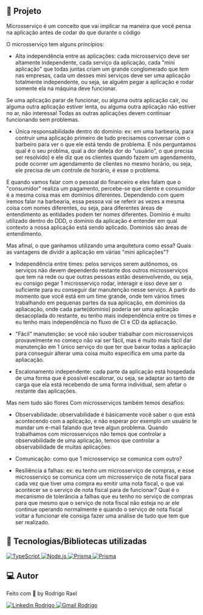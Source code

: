 ## :page_with_curl: Projeto

Microsserviço é um conceito que vai implicar na maneira que você pensa na aplicação antes de codar do que durante o código

O microsserviço tem alguns princípios:

- Alta independência entre as aplicações: cada microsserviço deve ser altamente independente, cada serviço da aplicação, cada "mini aplicação" que todas juntas criam um grande conglomerado que tem nas empresas, cada um desses mini serviços deve ser uma aplicação totalmente independente, ou seja, se alguém pegar a aplicação e rodar somente ela na máquina deve funcionar.

Se uma aplicação parar de funcionar, ou alguma outra aplicação cair, ou alguma outra aplicação estiver lenta, ou alguma outra aplicação não estiver no ar, não interessa! Todas as outras aplicações devem continuar funcionando sem problemas.

- Única responsabilidade dentro do domínio: ex: em uma barbearia, para contruir uma aplicação primeiro de tudo precisamos conversar com o barbeiro para ver o que ele está tendo de problema. E nós perguntamos qual é o seu problma, qual a dor dele(a dor do "usuário", o que precisa ser resolvido) e ele diz que os clientes quando fazem um agendamento, pode ocorrer um agendamento de clientes no mesmo horário, ou seja, ele precisa de um controle de horário, é esse o problema.

E quando vamos falar com o pessoal do financeiro e eles falam que o "consumidor"
realiza um pagamento, percebe-se que cliente e consumidor é a mesma coisa mas em domínios diferentes. Dependendo com quem iremos falar na barbearia, essa pessoa vai se referir as vezes a mesma coisa com nomes diferentes, ou seja, para diferentes áreas de entendimento as entidades podem ter nomes diferentes.
Domínio é muito utilizado dentro do DDD, o domínio da aplicação é entender em qual contexto a nossa aplicação está sendo aplicado. Domínios são áreas de entendimento.

Mas afinal, o que ganhamos utilizando uma arquitetura como essa? 
Quais as vantagens de dividir a aplicação em várias "mini aplicações"?

- Independência entre times: pelos serviços serem autônomos, os serviços não devem dependerdo restante dos outros microsserviços que tem na rede ou que outras pessoas estão desenvolvendo, ou seja, eu consigo pegar 1 microsserviço rodar, interagir e isso deve ser o suficiente para eu conseguir dar manutenção nesse serviço. A partir do momento que você está em um time grande, onde tem vários times trabalhando em pequenas partes da sua aplicação, em domínios da apliacação, onde cada parte(domínio) poderia ser uma aplicação desacoplada do restante, eu tenho mais independência entre os times e eu tenho mais independência no fluxo de CI e CD da apliacação.

- "Fácil" manutenção: se você não souber trabalhar com microsserviços provavelmente no começo não vai ser fácil, mas é muito mais fácil dar manutenção em 1 único serviço do que ter que baixar todas a aplicação para conseguir alterar uma coisa muito especifica em uma parte da apliacação.

- Escalonamento independente: cada parte da aplicação está hospedada de uma forma que é possível escalonar, ou seja, se adaptar ao tanto de carga que ela está recebendo de uma forma individual, sem afetar o restante das aplicações.

Mas nem tudo são flores
Com microsserviços também temos desafios:

- Observabilidade: observabilidade é básicamente você saber o que está acontecendo com a aplicação, e não esperar por exemplo um usuário te mandar um e-mail falando que teve algun problema. Quando trabalhamos com microsserviços não temos que controlar a observabilidade de uma aplicação, temos que controlar a observabilidade de muitas aplicações.

- Comunicação: como que 1 microsserviço se comunica com outro?

- Resiliência a falhas: ex: eu tenho um microsserviço de compras, e esse microsserviço se comunica com um microsserviço de nota fiscal para cada vez que tiver uma compra eu emitir uma nota fiscal, o que vai acontecer se o serviço de nota fiscal para de funcionar? Qual é o mecanismo de tolerância a falhas que eu tenho no serviço de compras para que mesmo que o serviço de nota fiscal não esteja no ar ele continue operando normalmente e quando o serviço de nota fiscal voltar a funcionar ele consiga fazer uma análise de tudo que tem que ser realizado.

## 🚀 Tecnologias/Bibliotecas utilizadas

<a href="https://www.typescriptlang.org/" target="_blank"> <img src="https://img.shields.io/badge/-TypeScript-3178C6?style=flat-square&logo=TypeScript&logoColor=white" alt="TypeScript"> </a>
<a href="https://nodejs.org/en/" target="_blank"> <img src="https://img.shields.io/badge/-Node.js-32CD32?style=flat-square&logo=Node.js&logoColor=white" alt="Node.js"> </a>
<a href="https://www.prisma.io/" target="_blank"> <img src="https://img.shields.io/badge/-Prisma-3368FF?style=flat-square&logo=prisma&logoColor=white" alt="Prisma"> </a>
<a href="https://kafka.apache.org/" target="_blank"> <img src="https://img.shields.io/badge/-Kafka-5CA2A2?style=flat-square&logo=apachekafka&logoColor=white" alt="Prisma"> </a>

## 💻 Autor

Feito com 💜 by Rodrigo Rael

<a href="https://www.linkedin.com/in/rodrigo-rael-a7a4b51a9/" target="_blank"> <img src="https://img.shields.io/badge/-RodrigoRael-blue?style=flat-square&logo=Linkedin&logoColor=white&link=https" alt="Linkedin Rodrigo"> </a>
<a href="https://img.shields.io/badge/-rodrigorael53@gmail.com-c14438?style=flat-square&logo=Gmail&logoColor=white&link=mailto:rodrigorael53@gmail.com" target="_blank"> <img src="https://img.shields.io/badge/-rodrigorael53@gmail.com-c14438?style=flat-square&logo=Gmail&logoColor=white&link=mailto:rodrigorael53@gmail.com" alt="Gmail Rodrigo"> </a>
